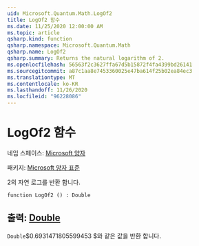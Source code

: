 ```yaml
---
uid: Microsoft.Quantum.Math.LogOf2
title: LogOf2 함수
ms.date: 11/25/2020 12:00:00 AM
ms.topic: article
qsharp.kind: function
qsharp.namespace: Microsoft.Quantum.Math
qsharp.name: LogOf2
qsharp.summary: Returns the natural logarithm of 2.
ms.openlocfilehash: 56563f2c3627ffa67d5b15872f4fa4399bd26141
ms.sourcegitcommit: a87c1aa8e7453360025e47ba614f25b02ea84ec3
ms.translationtype: MT
ms.contentlocale: ko-KR
ms.lasthandoff: 11/26/2020
ms.locfileid: "96228086"
---
```

# <a name="logof2-function"></a>LogOf2 함수

네임 스페이스: [Microsoft 양자](xref:Microsoft.Quantum.Math)

패키지: [Microsoft 양자 표준](https://nuget.org/packages/Microsoft.Quantum.Standard)


2의 자연 로그를 반환 합니다.

```qsharp
function LogOf2 () : Double
```


## <a name="output--double"></a>출력: [Double](xref:microsoft.quantum.lang-ref.double)

`Double`$0.6931471805599453 $와 같은 값을 반환 합니다.